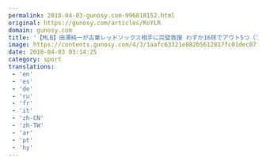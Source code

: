 ```yaml
---
permalink: 2018-04-03-gunosy.com-996818152.html
original: https://gunosy.com/articles/RoYLR
domain: gunosy.com
title: '【MLB】田澤純一が古巣レッドソックス相手に完璧救援 わずか16球でアウト5つ（フルカウント） - グノシー'
image: https://contents.gunosy.com/4/3/1aafc63321e882b5612817fc01dec07f_content.jpg
date: 2018-04-03 03:14:25
category: sport
translations: 
 - 'en'
 - 'es'
 - 'de'
 - 'ru'
 - 'fr'
 - 'it'
 - 'zh-CN'
 - 'zh-TW'
 - 'ar'
 - 'pt'
 - 'hy'
---
```


